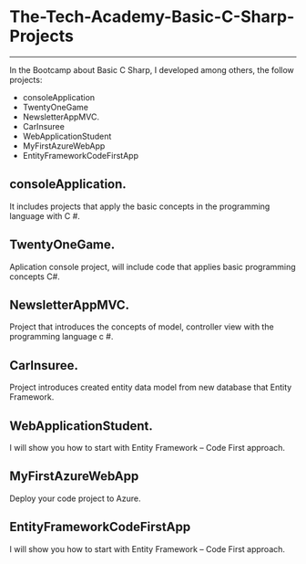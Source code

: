 

# The-Tech-Academy-Basic-C-Sharp-Projects
--------------------

In the Bootcamp about Basic C Sharp, I developed among others, the follow projects:

* consoleApplication
* TwentyOneGame
* NewsletterAppMVC.
* CarInsuree
* WebApplicationStudent
* MyFirstAzureWebApp
* EntityFrameworkCodeFirstApp


consoleApplication.
-----------
It includes projects that apply the basic concepts in the programming language with C #.

TwentyOneGame.
----------
Aplication console project, will include code that applies basic programming concepts C#.

NewsletterAppMVC.
---------------
Project that introduces the concepts of model, controller view with the programming language c #. 

CarInsuree.
------------------
Project introduces created entity data model from new database that Entity Framework.

WebApplicationStudent.
------------------
I will show you how to start with Entity Framework – Code First approach.

MyFirstAzureWebApp
-----------------
Deploy your code project to Azure.

EntityFrameworkCodeFirstApp
-----------------
 I will show you how to start with Entity Framework – Code First approach.
